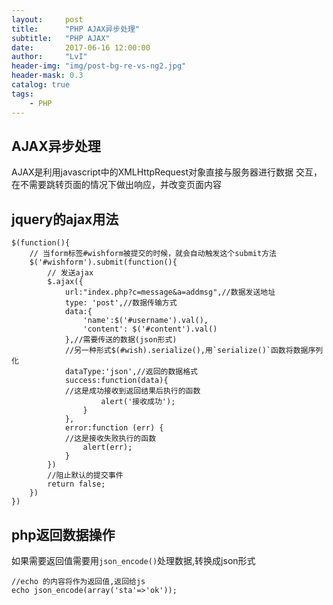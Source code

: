 ```yaml
---
layout:     post
title:      "PHP AJAX异步处理"
subtitle:   "PHP AJAX"
date:       2017-06-16 12:00:00
author:     "LvI"
header-img: "img/post-bg-re-vs-ng2.jpg"
header-mask: 0.3
catalog: true
tags:
    - PHP
---
```


## AJAX异步处理

AJAX是利用javascript中的XMLHttpRequest对象直接与服务器进行数据
交互，在不需要跳转页面的情况下做出响应，并改变页面内容

## jquery的ajax用法

```
$(function(){
    // 当form标签#wishform被提交的时候，就会自动触发这个submit方法
    $('#wishform').submit(function(){
        // 发送ajax
        $.ajax({
            url:"index.php?c=message&a=addmsg",//数据发送地址
            type: 'post',//数据传输方式
            data:{
                'name':$('#username').val(),
                'content': $('#content').val()
            },//需要传送的数据(json形式)
            //另一种形式$(#wish).serialize(),用`serialize()`函数将数据序列化
            dataType:'json',//返回的数据格式
            success:function(data){
			//这是成功接收到返回结果后执行的函数
               		alert('接收成功');
                }
            },
            error:function (err) {
            //这是接收失败执行的函数
                alert(err);
            }
        })
        //阻止默认的提交事件
        return false;
    })
})
```

## php返回数据操作

如果需要返回值需要用`json_encode()`处理数据,转换成json形式

```
//echo 的内容将作为返回值,返回给js
echo json_encode(array('sta'=>'ok'));
```
